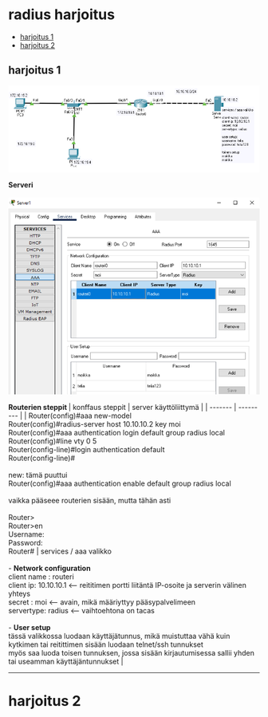 # radius harjoitus 

- [harjoitus 1](#harjoitus-1)
- [harjoitus 2](#harjoitus-2)

## harjoitus 1 

<img src="images/radius-harjoitus-1.PNG" width="750">

<b>Serveri </b> <br>
<br>
<img src="images/radius-harjotus-2.PNG" width="600">

<b>Routerien steppit </b>
| konffaus steppit | server käyttöliittymä |
| ------- | --------- |
| Router(config)#aaa new-model <br> Router(config)#radius-server host 10.10.10.2 key moi <br> Router(config)#aaa authentication login default group radius local <br> Router(config)#line vty 0 5 <br> Router(config-line)#login authentication default <br> Router(config-line)# <br><br> new: tämä puuttui <br> Router(config)#aaa authentication enable default group radius local <br> <br> vaikka pääseee routerien sisään, mutta tähän asti <br><br> Router> <br> Router>en <br> Username: <br> Password: <br> Router# | services / aaa valikko <br><br> - <b>Network configuration</b> <br> client name : routeri <br> client ip: 10.10.10.1 <-- reititimen portti liitäntä IP-osoite ja serverin välinen yhteys <br> secret : moi <-- avain, mikä määriyttyy pääsypalvelimeen <br> servertype: radius <-- vaihtoehtona on tacas <br><br> -  <b>User setup </b> <br> tässä valikkossa luodaan käyttäjätunnus, mikä muistuttaa vähä kuin kytkimen tai reitittimen sisään luodaan telnet/ssh tunnukset <br> myös saa luoda toisen tunnuksen, jossa sisään kirjautumisessa sallii  yhden tai useamman käyttäjäntunnukset |

<hr>

# harjoitus 2
